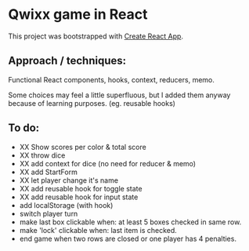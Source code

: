 # Qwixx game in React

This project was bootstrapped with [Create React App](https://github.com/facebook/create-react-app).

## Approach / techniques:

Functional React components, hooks, context, reducers, memo.

Some choices may feel a little superfluous, but I added them anyway because of learning purposes.
(eg. reusable hooks)

## To do:

- XX Show scores per color & total score
- XX throw dice
- XX add context for dice (no need for reducer & memo)
- XX add StartForm 
- XX let player change it's name
- XX add reusable hook for toggle state
- XX add reusable hook for input state
- add localStorage (with hook)
- switch player turn
- make last box clickable when: at least 5 boxes checked in same row.
- make 'lock' clickable when: last item is checked.
- end game when two rows are closed or one player has 4 penalties.


